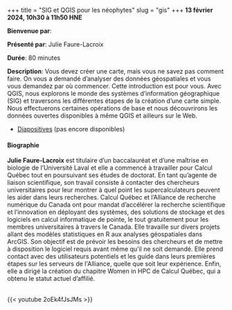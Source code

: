 +++
title = "SIG et QGIS pour les néophytes"
slug = "gis"
+++
**13 février 2024, 10h30 à 11h50 HNE**

**Bienvenue par**: 

**Présenté par**: Julie Faure-Lacroix

**Durée**: 80 minutes

**Description**: Vous devez créer une carte, mais vous ne savez pas comment faire. On vous a demandé
d’analyser des données géospatiales et vous vous demandez par où commencer. Cette introduction est pour
vous. Avec QGIS, nous explorons le monde des systèmes d’information géographique (SIG) et traversons les
différentes étapes de la création d’une carte simple. Nous effectuerons certaines opérations de base et nous
découvrirons les données ouvertes disponibles à même QGIS et ailleurs sur le Web.

* [Diapositives](#) (pas encore disponibles)

#### Biographie

**Julie Faure-Lacroix** est titulaire d’un baccalauréat et d’une maîtrise
en biologie de l’Université Laval et elle a commencé à travailler
pour Calcul Québec tout en poursuivant ses études de doctorat.
En tant qu’agente de liaison scientifique, son travail consiste à
contacter des chercheurs universitaires pour leur montrer à quel
point les supercalculateurs peuvent les aider dans leurs recherches.
Calcul Québec et l’Alliance de recherche numérique du Canada
ont pour mandat d’accélérer la recherche scientifique et
l’innovation en déployant des systèmes, des solutions de stockage
et des logiciels en calcul informatique de pointe, le tout
gratuitement pour les membres universitaires à travers le Canada.
Elle travaille sur divers projets allant des modèles
statistiques en R aux analyses géospatiales dans ArcGIS.
Son objectif est de prévoir les besoins des chercheurs et de mettre
à disposition le logiciel requis avant même qu’il ne soit demandé.
Elle prend contact avec des utilisateurs potentiels
et les guide dans leurs premières étapes sur les
serveurs de l'Alliance, quelle que soit leur expérience.
Enfin, elle a dirigé la création du chapitre Women in HPC
de Calcul Québec, qui a obtenu le statut actuel d’affilié.

<br>
{{< youtube 2oEk4fJsJMs >}}
